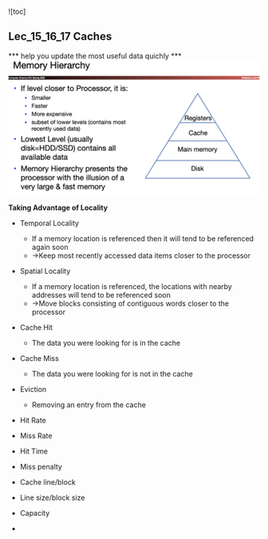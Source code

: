 ![toc]
## Lec_15_16_17 Caches 
*** help you update the most useful data quichly ***
![lec15-1](../picture/Lec15_1.png)

**Taking Advantage of Locality**
* Temporal Locality
  * If a memory location is referenced then it will tend to be referenced again soon
  * $\rightarrow$Keep most recently accessed data items closer to the processor
* Spatial Locality
  * If a memory location is referenced, the locations with nearby addresses will tend to be referenced soon 
  * $\rightarrow$Move blocks consisting of contiguous words closer to the processor 

* Cache Hit
  * The data you were looking for is in the cache 
* Cache Miss 
  * The data you were looking for is not in the cache 
* Eviction 
  * Removing an entry from the cache
* Hit Rate
* Miss Rate
* Hit Time
* Miss penalty
* Cache line/block
* Line size/block size
* Capacity
* 


  
